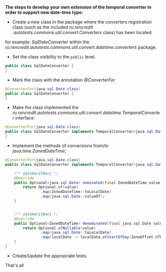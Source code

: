 **The steps to develop your own extension of the temporal converter in order to support new date-time type:**

* Create a new class in the package where the converters registration class (such as the included _ru.rencredit
.autotests.commons.util.convert.Converters_ class) has been located. 

for example: _SqlDateConverter_ within the _ru.rencredit.autotests.commons.util.convert.datetime.converters_ package.


* Set the class visibility to the ```public``` level.
````java
public class SqlDateConverter {
}
````

* Mark the class with the annotation _@ConverterFor_
```java
@ConverterFor(java.sql.Date.class)
public class SqlDateConverter {
}
````

* Make the class implemented the _ru.rencredit.autotests.commons.util.convert.datetime.TemporalConverter_ interface: 
```java
@ConverterFor(java.sql.Date.class)
public class SqlDateConverter implements TemporalConverter<java.sql.Date> {
}
````

* Implement the methods of conversions from/to _java.time.ZonedDateTime_;
```java
@ConverterFor(java.sql.Date.class)
public class SqlDateConverter implements TemporalConverter<java.sql.Date> {

    /** {@inheritDoc} */
    @Override
    public Optional<java.sql.Date> nominated(final ZonedDateTime value) {
        return Optional.of(value)
                .map(ZonedDateTime::toLocalDate)
                .map(java.sql.Date::valueOf);
    }


    /** {@inheritDoc} */
    @Override
    public Optional<ZonedDateTime> denominated(final java.sql.Date value) {
        return Optional.ofNullable(value)
                .map(java.sql.Date::toLocalDate)
                .map(localDate -> localDate.atStartOfDay(ZoneOffset.UTC));
    }
}
````

* Create/Update the appropriate tests.

That's all

